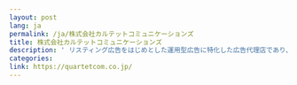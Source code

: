 ```yaml
---
layout: post
lang: ja
permalink: /ja/株式会社カルテットコミュニケーションズ
title: 株式会社カルテットコミュニケーションズ
description: ' リスティング広告をはじめとした運用型広告に特化した広告代理店であり、広告運用者向けの Web サービス「Lisket（リスケット）」を開発運営しています。開発部のみリモートワークを導入しています。 (募集中) '
categories: 
link: https://quartetcom.co.jp/
---
```

